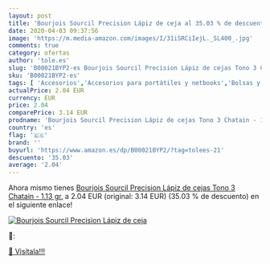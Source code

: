 ```yaml
---
layout: post
title: 'Bourjois Sourcil Precision Lápiz de ceja al 35.03 % de descuento'
date: 2020-04-03 09:37:56
image: 'https://m.media-amazon.com/images/I/31iSRCiIejL._SL400_.jpg'
comments: true
category: ofertas
author: 'tole.es'
slug: 'B00021BYP2-es Bourjois Sourcil Precision Lápiz de cejas Tono 3 Chatain -...'
sku: 'B00021BYP2-es'
tags: [ 'Accesorios','Accesorios para portátiles y netbooks','Bolsas y fundas para portátiles y netbooks','Informática','Mochilas para portátiles y netbooks','lápiz', ]
actualPrice: 2.04 EUR
currency: EUR
price: 2.04
comparePrice: 3.14 EUR
prodname: 'Bourjois Sourcil Precision Lápiz de cejas Tono 3 Chatain - 1.13 gr.'
country: 'es'
flag: '🇪🇸'
brand: ''
buyurl: 'https://www.amazon.es/dp/B00021BYP2/?tag=tolees-21'
descuento: '35.03'
average: '2.04'
---
```


Ahora mismo tienes [Bourjois Sourcil Precision Lápiz de cejas Tono 3 Chatain - 1.13 gr.](https://www.amazon.es/dp/B00021BYP2/?tag=tolees-21) a 2.04 EUR (original: 3.14 EUR) (35.03 %  de descuento) en el siguiente enlace!

[![Bourjois Sourcil Precision Lápiz de ceja](https://m.media-amazon.com/images/I/31iSRCiIejL._SL400_.jpg)](https://www.amazon.es/dp/B00021BYP2/?tag=tolees-21)

🔎:


[🛒 Visítala!!!](https://www.amazon.es/dp/B00021BYP2/?tag=tolees-21)
